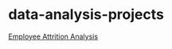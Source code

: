 # data-analysis-projects

[Employee Attrition Analysis](URL "https://github.com/anniecnchang/data-analysis-projects/blob/main/Employee%20Attrition%20Analysis.ipynb")
